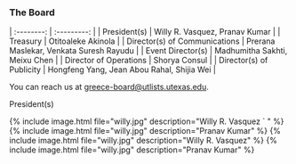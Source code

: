 ### The Board


| :--------: | :---------: |
| President(s) | Willy R. Vasquez, Pranav Kumar |
| Treasury | Otitoaleke Akinola |
| Director(s) of Communications | Prerana Maslekar, Venkata Suresh Rayudu |
| Event Director(s) | Madhumitha Sakhti, Meixu Chen |
| Director of Operations | Shorya Consul |
| Director(s) of Publicity | Hongfeng Yang, Jean Abou Rahal, Shijia Wei |

You can reach us at [greece-board@utlists.utexas.edu](mailto:greece-board@utlists.utexas.edu).



President(s)

{% include image.html file="willy.jpg" description="Willy R. Vasquez                         `     " %} {% include image.html file="willy.jpg" description="Pranav Kumar" %}
 {% include image.html file="willy.jpg" description="Willy R. Vasquez" %} {% include image.html file="willy.jpg" description="Pranav Kumar" %} 
